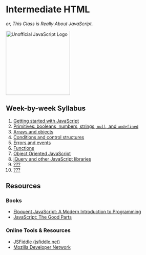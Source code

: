 # Intermediate HTML

*or, This Class is Really About JavaScript.*

<img src="http://upload.wikimedia.org/wikipedia/commons/9/99/Unofficial_JavaScript_logo_2.svg" alt="Unofficial JavaScript Logo" style="width: 200px;">

## Week-by-week Syllabus

1. [Getting started with JavaScript](syllabus/01.md)
1. [Primitives: booleans, numbers, strings, `null`, and `undefined`](syllabus/02.md)
1. [Arrays and objects](syllabus/03.md)
1. [Conditions and control structures](syllabus/04.md)
1. [Errors and events](syllabus/05.md)
1. [Functions](syllabus/06.md)
1. [Object Oriented JavaScript](syllabus/07.md)
1. [jQuery and other JavaScript libraries](syllabus/08.md)
1. [???](syllabus/09.md)
1. [???](syllabus/10.md)

## Resources

### Books

* [Eloquent JavaScript: A Modern Introduction to Programming](//eloquentjavascript.net)
* [JavaScript: The Good Parts](//www.amazon.com/exec/obidos/ASIN/0596517742/wrrrldwideweb)

### Online Tools & Resources

* [JSFiddle (jsfiddle.net)](//jsfiddle.net)
* [Mozilla Developer Network](//developer.mozilla.org/en-US/docs/Web/JavaScript)


